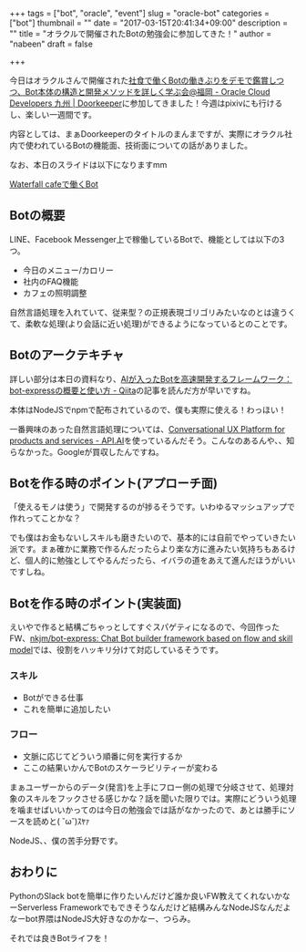 +++
tags = ["bot", "oracle", "event"]
slug = "oracle-bot"
categories = ["bot"]
thumbnail = ""
date = "2017-03-15T20:41:34+09:00"
description = ""
title = "オラクルで開催されたBotの勉強会に参加してきた！"
author = "nabeen"
draft = false

+++

今日はオラクルさんで開催された[社食で働くBotの働きぶりをデモで鑑賞しつつ、Bot本体の構造と開発メソッドを詳しく学ぶ会@福岡 \- Oracle Cloud Developers 九州 \| Doorkeeper](https://oracleclouddevelopersq.doorkeeper.jp/events/58032)に参加してきました！今週はpixivにも行けるし、楽しい一週間です。

内容としては、まぁDoorkeeperのタイトルのまんまですが、実際にオラクル社内で使われているBotの機能面、技術面についての話がありました。

なお、本日のスライドは以下になりますmm

[Waterfall cafeで働くBot](https://www.slideshare.net/nkjm/waterfall-cafebot)

## Botの概要
LINE、Facebook Messenger上で稼働しているBotで、機能としては以下の3つ。

* 今日のメニュー/カロリー
* 社内のFAQ機能
* カフェの照明調整

自然言語処理を入れていて、従来型？の正規表現ゴリゴリみたいなのとは違うくて、柔軟な処理(より会話に近い処理)ができるようになっているとのことです。

## Botのアークテキチャ
詳しい部分は本日の資料なり、[AIが入ったBotを高速開発するフレームワーク：bot\-expressの概要と使い方 \- Qiita](http://qiita.com/nkjm/items/858b7e4a65eb2ebbaf65)の記事を読んだ方が早いですね。

本体はNodeJSでnpmで配布されているので、僕も実際に使える！わっほい！

一番興味のあった自然言語処理については、[Conversational UX Platform for products and services \- API\.AI](https://api.ai/)を使っているんだそう。こんなのあるんや、、知らなかった。Googleが買収したんですね。

## Botを作る時のポイント(アプローチ面)
「使えるモノは使う」で開発するのが捗るそうです。いわゆるマッシュアップで作れってことかな？

でも僕はお金もないしスキルも磨きたいので、基本的には自前でやっていきたい派です。まぁ確かに業務で作るんだったらより楽な方に進みたい気持ちもあるけど、個人的に勉強としてやるんだったら、イバラの道をあえて進んだほうがいいですしね。

## Botを作る時のポイント(実装面)
えいやで作ると結構ごちゃっとしてすぐスパゲティになるので、今回作ったFW、[nkjm/bot\-express: Chat Bot builder framework based on flow and skill model](https://github.com/nkjm/bot-express)では、役割をハッキリ分けて対応しているそうです。

### スキル
* Botができる仕事
* これを簡単に追加したい

### フロー
* 文脈に応じてどういう順番に何を実行するか
* ここの結果いかんでBotのスケーラビリティーが変わる

まぁユーザーからのデータ(発言)を上手にフロー側の処理で分岐させて、処理対象のスキルをフックさせる感じかな？話を聞いた限りでは。実際にどういう処理を噛ませばいいかってのは今日の勉強会では話がなかったので、あとは勝手にソースを読めと( ˘ω˘)ｽﾔｧ

NodeJS、、僕の苦手分野です。

## おわりに
PythonのSlack botを簡単に作りたいんだけど誰か良いFW教えてくれないかなーServerless Frameworkでもできそうなんだけど結構みんなNodeJSなんだよなーbot界隈はNodeJS大好きなのかなー、つらみ。

それでは良きBotライフを！
